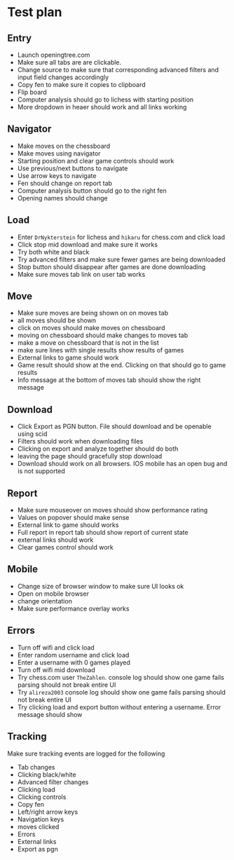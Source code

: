 # Test plan

## Entry
 * Launch openingtree.com
 * Make sure all tabs are are clickable. 
 * Change source to make sure that corresponding advanced filters and input field changes accordingly
 * Copy fen to make sure it copies to clipboard
 * Flip board
 * Computer analysis should go to lichess with starting position
 * More dropdown in heaer should work and all links working

## Navigator
 * Make moves on the chessboard
 * Make moves using navigator
 * Starting position and clear game controls should work
 * Use previous/next buttons to navigate
 * Use arrow keys to navigate
 * Fen should change on report tab
 * Computer analysis button should go to the right fen
 * Opening names should change
 
## Load
 * Enter `DrNykterstein` for lichess and `hikaru` for chess.com and click load
 * Click stop mid download and make sure it works
 * Try both white and black
 * Try advanced filters and make sure fewer games are being downloaded
 * Stop button should disappear after games are done downloading
 * Make sure moves tab link on user tab works

## Move
 * Make sure moves are being shown on on moves tab
 * all moves should be shown
 * click on moves should make moves on chessboard
 * moving on chessboard should make changes to moves tab
 * make a move on chessboard that is not in the list
 * make sure lines with single results show results of games
 * External links to game should work
 * Game result should show at the end. Clicking on that should go to game results
 * Info message at the bottom of moves tab should show the right message
 
## Download
 * Click Export as PGN button. File should download and be openable using scid
 * Filters should work when downloading files
 * Clicking on export and analyze together should do both
 * leaving the page should gracefully stop download
 * Download should work on all browsers. IOS mobile has an open bug and is not supported

## Report
 * Make sure mouseover on moves should show performance rating
 * Values on popover should make sense
 * External link to game should works
 * Full report in report tab should show report of current state
 * external links should work
 * Clear games control should work
 
 ## Mobile
 * Change size of browser window to make sure UI looks ok
 * Open on mobile browser
 * change orientation
 * Make sure performance overlay works

## Errors
 * Turn off wifi and click load
 * Enter random username and click load
 * Enter a username with 0 games played
 * Turn off wifi mid download
 * Try chess.com user `TheZahlen`. console log should show one game fails parsing should not break entire UI
 * Try `alireza2003` console log should show one game fails parsing should not break entire UI
 * Try clicking load and export button without entering a username. Error message should show
 
## Tracking
Make sure tracking events are logged for the following
 * Tab changes
 * Clicking black/white
 * Advanced filter changes
 * Clicking load
 * Clicking controls
 * Copy fen
 * Left/right arrow keys
 * Navigation keys
 * moves clicked
 * Errors
 * External links
 * Export as pgn
 
